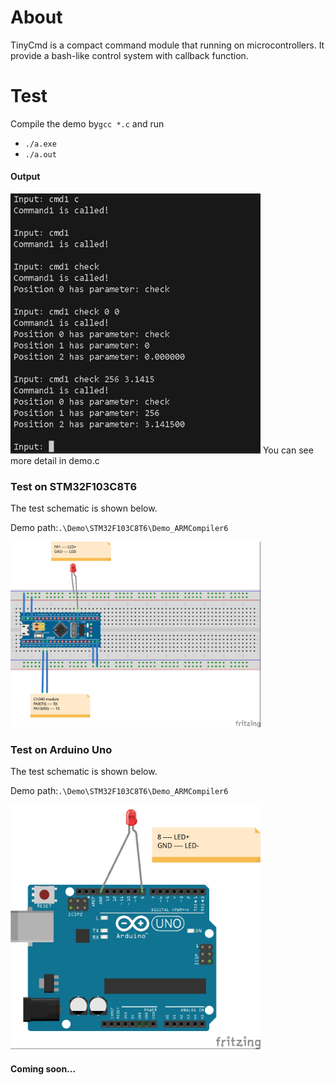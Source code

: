 # About
TinyCmd is a compact command module that running on microcontrollers. It provide a bash-like control system with callback function.



# Test

Compile the demo  by`gcc *.c` and run

- `./a.exe`
- `./a.out`



#### Output


<img src=".\media\Output.jpg" alt="Output" width="400" height="auto">
You can see more detail in demo.c



### Test on STM32F103C8T6

The test schematic is shown below.

Demo path:`.\Demo\STM32F103C8T6\Demo_ARMCompiler6`

<img src=".\media\TinyCmd_STM32_Demo.jpg" alt="Schematic" width="400" height="auto">

### Test on Arduino Uno

The test schematic is shown below.

Demo path:`.\Demo\STM32F103C8T6\Demo_ARMCompiler6`

<img src=".\media\TinyCmd_Arduino_Uno.jpg" alt="Schematic" width="400" height="auto">



#### Coming soon...
